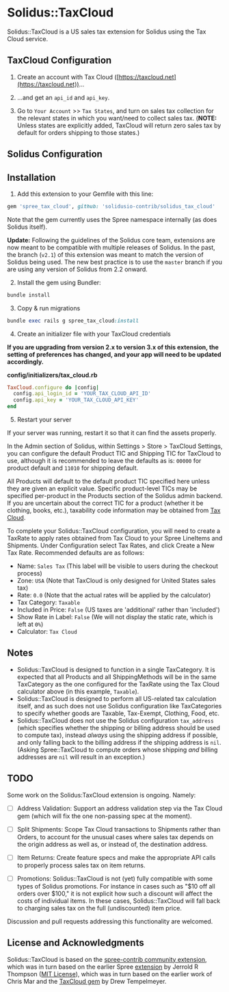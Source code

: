 Solidus::TaxCloud 
=======================

Solidus::TaxCloud is a US sales tax extension for Solidus using the Tax Cloud service.

TaxCloud Configuration
-----

1. Create an account with Tax Cloud ([https://taxcloud.net](https://taxcloud.net))...

2. ...and get an `api_id` and `api_key`.

3. Go to `Your Account` >> `Tax States`, and turn on sales tax collection for the relevant states in which you want/need to collect sales tax. (**NOTE:** Unless states are explicitly added, TaxCloud will return zero sales tax by default for orders shipping to those states.)


Solidus Configuration
------------------------

## Installation

1. Add this extension to your Gemfile with this line:
  ```ruby
  gem 'spree_tax_cloud', github: 'solidusio-contrib/solidus_tax_cloud'
  ```

  Note that the gem currently uses the Spree namespace internally (as does Solidus itself).
  
  **Update:** Following the guidelines of the Solidus core team, extensions are now meant to be compatible with multiple releases of Solidus. In the past, the branch (`v2.1`) of this extension was meant to match the version of Solidus being used. The new best practice is to use the `master` branch if you are using any version of Solidus from 2.2 onward.

2. Install the gem using Bundler:
  ```ruby
  bundle install
  ```

3. Copy & run migrations
  ```ruby
  bundle exec rails g spree_tax_cloud:install
  ```

4. Create an initializer file with your TaxCloud credentials

**If you are upgrading from version 2.x to version 3.x of this extension, the setting of preferences has changed, and your app will need to be updated accordingly.**

**config/initializers/tax_cloud.rb**
  ```ruby
  TaxCloud.configure do |config|
    config.api_login_id = 'YOUR_TAX_CLOUD_API_ID'
    config.api_key = 'YOUR_TAX_CLOUD_API_KEY'
  end
  ```

5. Restart your server

  If your server was running, restart it so that it can find the assets properly.

In the Admin section of Solidus, within Settings > Store > TaxCloud Settings, you can configure the default Product TIC and Shipping TIC for TaxCloud to use, although it is recommended to leave the defaults as is: `00000` for product default and `11010` for shipping default.

All Products will default to the default product TIC specified here unless they are given an explicit value.
Specific product-level TICs may be specified per-product in the Products section of the Solidus admin backend. If you are uncertain about the correct TIC for a product (whether it be clothing, books, etc.), taxability code information may be obtained from [Tax Cloud](https://taxcloud.net/tic/default.aspx).

To complete your Solidus::TaxCloud configuration, you will need to create a TaxRate to apply rates obtained from Tax Cloud to your Spree LineItems and Shipments.
Under Configuration select Tax Rates, and click Create a New Tax Rate. Recommended defaults are as follows:

- Name: `Sales Tax` (This label will be visible to users during the checkout process)
- Zone: `USA` (Note that TaxCloud is only designed for United States sales tax)
- Rate: `0.0` (Note that the actual rates will be applied by the calculator)
- Tax Category: `Taxable`
- Included in Price: `False` (US taxes are 'additional' rather than 'included')
- Show Rate in Label: `False` (We will not display the static rate, which is left at `0%`)
- Calculator: `Tax Cloud`

Notes
------------------------

- Solidus::TaxCloud is designed to function in a single TaxCategory. It is expected that all Products and all ShippingMethods will be in the same TaxCategory as the one configured for the TaxRate using the Tax Cloud calculator above (in this example, `Taxable`).
- Solidus::TaxCloud is designed to perform all US-related tax calculation itself, and as such does not use Solidus configuration like TaxCategories to specify whether goods are Taxable, Tax-Exempt, Clothing, Food, etc.
- Solidus::TaxCloud does not use the Solidus configuration `tax_address` (which specifies whether the shipping or billing address should be used to compute tax), instead _always_ using the shipping address if possible, and only falling back to the billing address if the shipping address is `nil`. (Asking Spree::TaxCloud to compute orders whose shipping _and_ billing addresses are `nil` will result in an exception.)

TODO
----

Some work on the Solidus:TaxCloud extension is ongoing. Namely:

- [ ] Address Validation: Support an address validation step via the Tax Cloud gem (which will fix the one non-passing spec at the moment).

- [ ] Split Shipments: Scope Tax Cloud transactions to Shipments rather than Orders, to account for the unusual cases where sales tax depends on the origin address as well as, or instead of, the destination address.

- [ ] Item Returns: Create feature specs and make the appropriate API calls to properly process sales tax on item returns.

- [ ] Promotions: Solidus::TaxCloud is not (yet) fully compatible with some types of Solidus promotions. For instance in cases such as "$10 off all orders over $100," it is not explicit how such a discount will affect the costs of individual items. In these cases, Solidus::TaxCloud will fall back to charging sales tax on the full (undiscounted) item price.

Discussion and pull requests addressing this functionality are welcomed.

License and Acknowledgments
---------

Solidus::TaxCloud is based on the [spree-contrib community extension](https://github.com/spree-contrib/spree_tax_cloud), which was in turn based on the earlier Spree [extension](https://github.com/jetsgit/spree_tax_cloud) by Jerrold R Thompson ([MIT License](http://jet.mit-license.org/)), which was in turn based on the earlier work of Chris Mar and the [TaxCloud gem](https://github.com/drewtempelmeyer/tax_cloud) by Drew Tempelmeyer.
